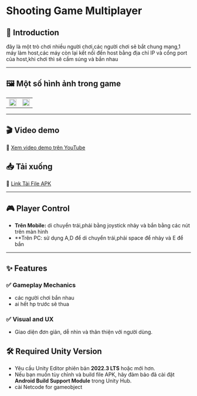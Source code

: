 # Shooting Game Multiplayer

## 🧩 Introduction

đây là một trò chơi nhiều người chơi,các người chơi sẽ bắt chung mạng,1 máy làm host,các máy còn lại kết nối đến host bằng địa chỉ IP và cổng port của host,khi chơi thì sẽ cầm súng và bắn nhau

---

## 🖼 Một số hình ảnh trong game

<table width="100%">
  <tr>
    <td width="50%"><img src="https://github.com/user-attachments/assets/3c8f5638-bc0b-4686-8164-8ea1f650aea2" width="100%"/></td>
    <td width="50%"><img src="https://github.com/user-attachments/assets/f4cc8696-98dd-4c86-8aee-54d385efedc8" width="100%"/></td>
  </tr>
</table>

---

## 🎬 Video demo
🔗 [Xem video demo trên YouTube](https://youtube.com/shorts/fDydp62dJ7A?feature=share)

## 📥 Tải xuống
🔗 [Link Tải File APK](https://drive.google.com/file/d/114qtimbgt_B2ICnCCGstFvA99uIgDyH6/view?usp=sharing)


---

## 🎮 Player Control

- **Trên Mobile:** di chuyển trái,phải bằng joystick nhảy và bắn bằng các nút trên màn hình 
- **Trên PC: sử dụng A,D để di chuyển trái,phải space để nhảy và E để bắn  

---

## ✨ Features

### ✅ Gameplay Mechanics
- các người chơi bắn nhau
- ai hết hp trước sẽ thua 

### ✅ Visual and UX
- Giao diện đơn giản, dễ nhìn và thân thiện với người dùng.

## 🛠 Required Unity Version

- Yêu cầu Unity Editor phiên bản **2022.3 LTS** hoặc mới hơn.
- Nếu bạn muốn tùy chỉnh và build file APK, hãy đảm bảo đã cài đặt **Android Build Support Module** trong Unity Hub.
- cài Netcode for gameobject 


